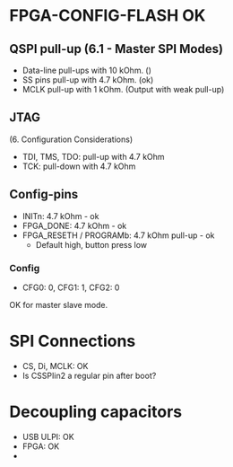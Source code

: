 # FPGA-CONFIG-FLASH OK
## QSPI pull-up (6.1 - Master SPI Modes)

- Data-line pull-ups with 10 kOhm. ()
- SS pins pull-up with 4.7 kOhm. (ok)
- MCLK pull-up with 1 kOhm. (Output with weak pull-up)


## JTAG
(6. Configuration Considerations)

- TDI, TMS, TDO: pull-up with 4.7 kOhm
- TCK: pull-down with 4.7 kOhm

## Config-pins
- INITn: 4.7 kOhm - ok
- FPGA_DONE: 4.7 kOhm - ok
- FPGA_RESETH / PROGRAMb: 4.7 kOhm pull-up - ok
	- Default high, button press low

### Config
- CFG0: 0, CFG1: 1, CFG2: 0

OK for master slave mode.

# SPI Connections

- CS, Di, MCLK: OK
- Is CSSPIin2 a regular pin after boot? 

# Decoupling capacitors
- USB ULPI: OK
- FPGA: OK
- 